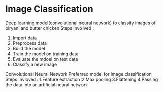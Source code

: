 # Image Classification
Deep learning model(convolutional neural network) to classify images of biryani and butter chicken
Steps involved : 
  1. Import data
  2. Preprocess data 
  3. Build the model 
  4. Train the model on training data
  5. Evaluate the mdoel on test data
  6. Classify a new image

Convolutional Neural Network
Preferred model for image classification
  Steps invloved : 
  1.Feature extraction
  2.Max pooling
  3.Flattening
  4.Passing the data into an artificial neural network
  
